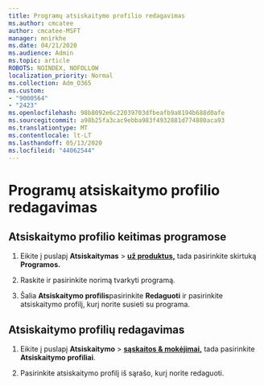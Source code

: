 ```yaml
---
title: Programų atsiskaitymo profilio redagavimas
ms.author: cmcatee
author: cmcatee-MSFT
manager: mnirkhe
ms.date: 04/21/2020
ms.audience: Admin
ms.topic: article
ROBOTS: NOINDEX, NOFOLLOW
localization_priority: Normal
ms.collection: Adm_O365
ms.custom:
- "9000564"
- "2423"
ms.openlocfilehash: 98b8092e6c22039703dfbeafb9a8194b688d0afe
ms.sourcegitcommit: a98b25fa3cac9ebba983f4932881d774880aca93
ms.translationtype: MT
ms.contentlocale: lt-LT
ms.lasthandoff: 05/13/2020
ms.locfileid: "44062544"
---
```

# <a name="edit-billing-profile-for-apps"></a>Programų atsiskaitymo profilio redagavimas

## <a name="to-change-the-billing-profile-on-apps"></a>Atsiskaitymo profilio keitimas programose

1. Eikite į puslapį **Atsiskaitymas**  >  **[už produktus,](https://go.microsoft.com/fwlink/p/?linkid=842054)** tada pasirinkite skirtuką **Programos.**

2. Raskite ir pasirinkite norimą tvarkyti programą.  

3. Šalia **Atsiskaitymo profilis**pasirinkite **Redaguoti** ir pasirinkite atsiskaitymo profilį, kurį norite susieti su programa.

## <a name="edit-billing-profiles"></a>Atsiskaitymo profilių redagavimas

1. Eikite į puslapį **Atsiskaitymo**  >  **[sąskaitos & mokėjimai,](https://go.microsoft.com/fwlink/p/?linkid=848039)** tada pasirinkite **Atsiskaitymo profiliai**.

2. Pasirinkite atsiskaitymo profilį iš sąrašo, kurį norite redaguoti.